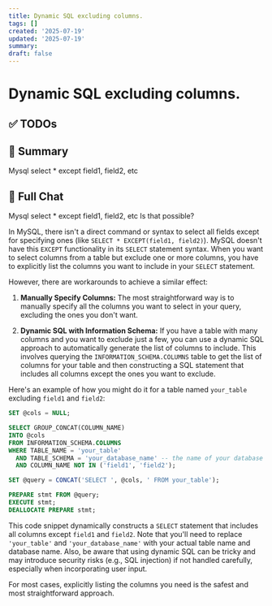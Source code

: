 ```yaml
---
title: Dynamic SQL excluding columns.
tags: []
created: '2025-07-19'
updated: '2025-07-19'
summary:
draft: false
---
```


# Dynamic SQL excluding columns.

## ✅ TODOs


## 📌 Summary
Mysql select * except field1, field2, etc

## 🧠 Full Chat


Mysql select * except field1, field2, etc
Is that possible? 

In MySQL, there isn't a direct command or syntax to select all fields except for specifying ones (like `SELECT * EXCEPT(field1, field2)`). MySQL doesn't have this `EXCEPT` functionality in its `SELECT` statement syntax. When you want to select columns from a table but exclude one or more columns, you have to explicitly list the columns you want to include in your `SELECT` statement.

However, there are workarounds to achieve a similar effect:

1. **Manually Specify Columns:** The most straightforward way is to manually specify all the columns you want to select in your query, excluding the ones you don't want.

2. **Dynamic SQL with Information Schema:** If you have a table with many columns and you want to exclude just a few, you can use a dynamic SQL approach to automatically generate the list of columns to include. This involves querying the `INFORMATION_SCHEMA.COLUMNS` table to get the list of columns for your table and then constructing a SQL statement that includes all columns except the ones you want to exclude.

Here's an example of how you might do it for a table named `your_table` excluding `field1` and `field2`:

```sql
SET @cols = NULL;

SELECT GROUP_CONCAT(COLUMN_NAME)
INTO @cols
FROM INFORMATION_SCHEMA.COLUMNS
WHERE TABLE_NAME = 'your_table'
  AND TABLE_SCHEMA = 'your_database_name' -- the name of your database
  AND COLUMN_NAME NOT IN ('field1', 'field2');

SET @query = CONCAT('SELECT ', @cols, ' FROM your_table');

PREPARE stmt FROM @query;
EXECUTE stmt;
DEALLOCATE PREPARE stmt;
```

This code snippet dynamically constructs a `SELECT` statement that includes all columns except `field1` and `field2`. Note that you'll need to replace `'your_table'` and `'your_database_name'` with your actual table name and database name. Also, be aware that using dynamic SQL can be tricky and may introduce security risks (e.g., SQL injection) if not handled carefully, especially when incorporating user input.

For most cases, explicitly listing the columns you need is the safest and most straightforward approach.